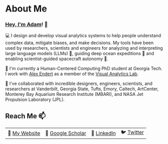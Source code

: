 # About Me

### [Hey, I'm Adam](https://adamcoscia.com)! 👋 

💻 I design and develop visual analytics systems to help people understand complex data, mitigate biases, and make decisions. My tools have been used by researchers, scientists and engineers for analyzing and interpreting large language models (LLMs) 🤖, guiding deep ocean expeditions 🌊 and enabling scientist-guided spacecraft autonomy 🚀.

🌱 I'm currently a Human-Centered Computing PhD student at Georgia Tech. I work with [Alex Endert](https://va.gatech.edu/endert/) as a member of the [Visual Analytics Lab](https://gtvalab.github.io/).

💞️ I've collaborated with incredible designers, engineers, scientists, and researchers at Vanderbilt, Georgia State, Tufts, Emory, Caltech, ArtCenter, Monterey Bay Aquarium Research Institute (MBARI), and NASA Jet Propulsion Laboratory (JPL).

## Reach Me 📫

<table>
  <tr>
    <td>🪪 <a href="https://adamcoscia.com" target="_blank">My Website</a></td>
    <td>📜 <a href="https://scholar.google.com/citations?hl=en&user=diVuti8AAAAJ" target="_blank">Google Scholar</a></td>
    <td>🤝 <a href="https://www.linkedin.com/in/adam-coscia/" target="_blank">LinkedIn</a></td>
    <td>🐦 <a href="https://twitter.com/AdamCoscia" target="_blank">Twitter</a></td>
  </tr>
</table>
